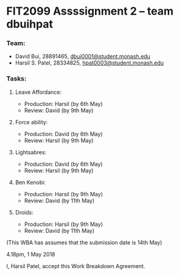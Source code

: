 # FIT2099 Assssignment 2 – team dbuihpat

### Team: 
- David Bui, 28891465, dbui0001@student.monash.edu
- Harsil S. Patel, 28334825, hpat0003@student.monash.edu

### Tasks:
1. Leave Affordance:
    - Production: Harsil (by 6th May)
    - Review: David (by 9th May)

2. Force ability:
    - Production: David (by 6th May)
    - Review: Harsil (by 9th May)

3. Lightsabres:
    - Production: David (by 6th May)
    - Review: Harsil (by 9th May)

4. Ben Kenobi:
    - Production: Harsil (by 9th May)
    - Review: David (by 11th May)

5. Droids:
    - Production: Harsil (by 9th May)
    - Review: David (by 11th May)


(This WBA has assumes that the submission date is 14th May)

4.18pm, 1 May 2018

I, Harsil Patel, accept this Work Breakdown Agreement.
